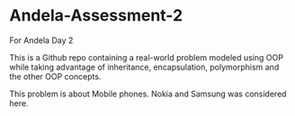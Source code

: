 # Andela-Assessment-2
For Andela Day 2

This is a Github repo containing a real-world problem modeled using OOP while taking advantage of inheritance, encapsulation, polymorphism and the other OOP concepts.

This problem is about Mobile phones. Nokia and Samsung was considered here.
